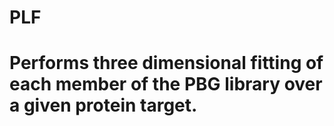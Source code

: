PLF
===

Performs three dimensional fitting of each member of the PBG library over a given protein target.
===
